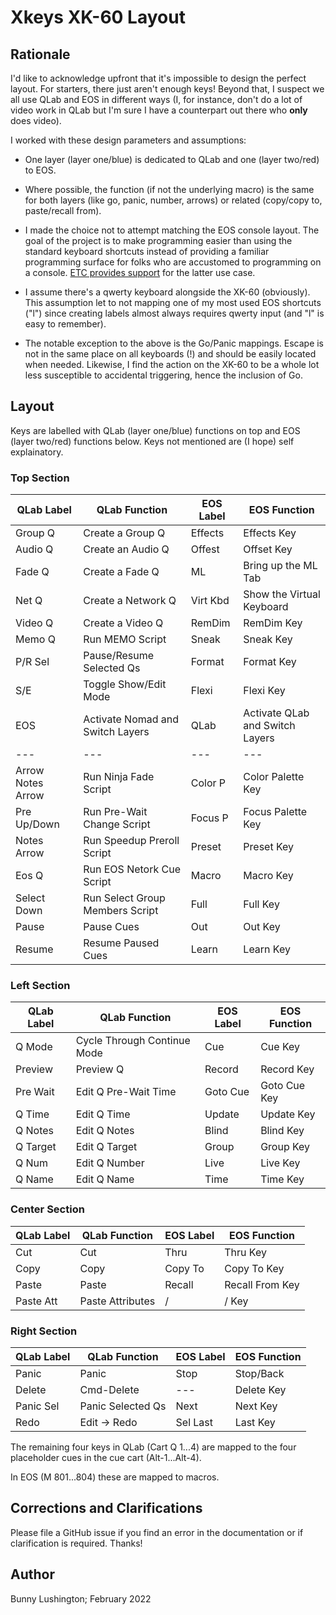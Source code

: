 # Xkeys XK-60 Layout

## Rationale

I'd like to acknowledge upfront that it's impossible to design the
perfect layout.  For starters, there just aren't enough keys!  Beyond
that, I suspect we all use QLab and EOS in different ways (I, for
instance, don't do a lot of video work in QLab but I'm sure I have a
counterpart out there who **only** does video).

I worked with these design parameters and assumptions:

  * One layer (layer one/blue) is dedicated to QLab and one (layer
    two/red) to EOS.

  * Where possible, the function (if not the underlying macro) is the
    same for both layers (like go, panic, number, arrows) or related
    (copy/copy to, paste/recall from).

  * I made the choice not to attempt matching the EOS console layout.
    The goal of the project is to make programming easier than using
    the standard keyboard shortcuts instead of providing a familiar
    programming surface for folks who are accustomed to programming on
    a console.  [ETC provides
    support](https://support.etcconnect.com/ETC/Consoles/Eos_Family/Software_and_Programming/X_Keys_and_Eos_Family_Consoles)
    for the latter use case.

  * I assume there's a qwerty keyboard alongside the XK-60
    (obviously).  This assumption let to not mapping one of my most
    used EOS shortcuts ("l") since creating labels almost always
    requires qwerty input (and "l" is easy to remember).

  * The notable exception to the above is the Go/Panic mappings.
    Escape is not in the same place on all keyboards (!) and should be
    easily located when needed.  Likewise, I find the action on the
    XK-60 to be a whole lot less susceptible to accidental triggering,
    hence the inclusion of Go.


## Layout

Keys are labelled with QLab (layer one/blue) functions on top and EOS
(layer two/red) functions below.  Keys not mentioned are (I hope) self
explainatory.

### Top Section

| QLab Label        | QLab Function                    | EOS Label | EOS Function                    |
| ---               | ---                              | ---       | ---                             |
| Group Q           | Create a Group Q                 | Effects   | Effects Key                     |
| Audio Q           | Create an Audio Q                | Offest    | Offset Key                      |
| Fade Q            | Create a Fade Q                  | ML        | Bring up the ML Tab             |
| Net Q             | Create a Network Q               | Virt Kbd  | Show the Virtual Keyboard       |
| Video Q           | Create a Video Q                 | RemDim    | RemDim Key                      |
| Memo Q            | Run MEMO Script                  | Sneak     | Sneak Key                       |
| P/R Sel           | Pause/Resume Selected Qs         | Format    | Format Key                      |
| S/E               | Toggle Show/Edit Mode            | Flexi     | Flexi Key                       |
| EOS               | Activate Nomad and Switch Layers | QLab      | Activate QLab and Switch Layers |
| ---               | ---                              | ---       | ---                             |
| Arrow Notes Arrow | Run Ninja Fade Script            | Color P   | Color Palette Key               |
| Pre Up/Down       | Run Pre-Wait Change Script       | Focus P   | Focus Palette Key               |
| Notes Arrow       | Run Speedup Preroll Script       | Preset    | Preset Key                      |
| Eos Q             | Run EOS Netork Cue Script        | Macro     | Macro Key                       |
| Select Down       | Run Select Group Members Script  | Full      | Full Key                        |
| Pause             | Pause Cues                       | Out       | Out Key                         |
| Resume            | Resume Paused Cues               | Learn     | Learn Key                       |

### Left Section

| QLab Label | QLab Function               | EOS Label | EOS Function |
| ---        | ---                         | ---       | ---          |
| Q Mode     | Cycle Through Continue Mode | Cue       | Cue Key      |
| Preview    | Preview Q                   | Record    | Record Key   |
| Pre Wait   | Edit Q Pre-Wait Time        | Goto Cue  | Goto Cue Key |
| Q Time     | Edit Q Time                 | Update    | Update Key   |
| Q Notes    | Edit Q Notes                | Blind     | Blind Key    |
| Q Target   | Edit Q Target               | Group     | Group Key    |
| Q Num      | Edit Q Number               | Live      | Live Key     |
| Q Name     | Edit Q Name                 | Time      | Time Key     |

### Center Section

| QLab Label | QLab Function    | EOS Label | EOS Function    |
| ---        | ---              | ---       | ---             |
| Cut        | Cut              | Thru      | Thru Key        |
| Copy       | Copy             | Copy To   | Copy To Key     |
| Paste      | Paste            | Recall    | Recall From Key |
| Paste Att  | Paste Attributes | /         | / Key           |


### Right Section

| QLab Label | QLab Function     | EOS Label | EOS Function |
| ---        | ---               | ---       | ---          |
| Panic      | Panic             | Stop      | Stop/Back    |
| Delete     | Cmd-Delete        | ---       | Delete Key   |
| Panic Sel  | Panic Selected Qs | Next      | Next Key     |
| Redo       | Edit -> Redo      | Sel Last  | Last Key     |

The remaining four keys in QLab (Cart Q 1...4) are mapped to the four
placeholder cues in the cue cart (Alt-1...Alt-4).

In EOS (M 801...804) these are mapped to macros.

## Corrections and Clarifications

Please file a GitHub issue if you find an error in the documentation
or if clarification is required.  Thanks!

## Author

Bunny Lushington; February 2022
